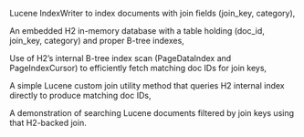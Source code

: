 


Lucene IndexWriter to index documents with join fields (join_key, category),

An embedded H2 in-memory database with a table holding (doc_id, join_key, category) and proper B-tree indexes,

Use of H2’s internal B-tree index scan (PageDataIndex and PageIndexCursor) to efficiently fetch matching doc IDs for join keys,

A simple Lucene custom join utility method that queries H2 internal index directly to produce matching doc IDs,

A demonstration of searching Lucene documents filtered by join keys using that H2-backed join.